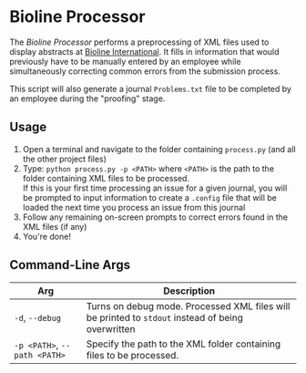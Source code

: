 # Bioline Processor
The *Bioline Processor* performs a preprocessing of XML files used to display abstracts at [Bioline International](http://www.bioline.org.br/). It fills in information that would previously have to be manually entered by an employee while simultaneously correcting common errors from the submission process. 

This script will also generate a journal `Problems.txt` file to be completed by an employee during the "proofing" stage.

## Usage
1. Open a terminal and navigate to the folder containing `process.py` (and all the other project files)
2. Type: `python process.py -p <PATH>` where `<PATH>` is the path to the folder containing XML files to be processed.   
If this is your first time processing an issue for a given journal, you will be prompted to input information to create a `.config` file that will be loaded the next time you process an issue from this journal
3. Follow any remaining on-screen prompts to correct errors found in the XML files (if any)
4. You're done!

## Command-Line Args
Arg | Description
--- | ---
`-d`, `--debug` | Turns on debug mode. Processed XML files will be printed to `stdout` instead of being overwritten
`-p <PATH>`, `--path <PATH>` | Specify the path to the XML folder containing files to be processed.

